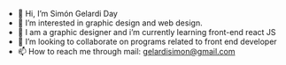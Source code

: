 - 👋 Hi, I’m Simón Gelardi Day
- 👀 I’m interested in graphic design and web design.
- 🌱 I am a graphic designer and i’m currently learning front-end react JS
- 💞️ I’m looking to collaborate on programs related to front end developer
- 📫 How to reach me through mail: gelardisimon@gmail.com

<!---
SimonG61293/SimonG61293 is a ✨ special ✨ repository because its `README.md` (this file) appears on your GitHub profile.
You can click the Preview link to take a look at your changes.
--->
